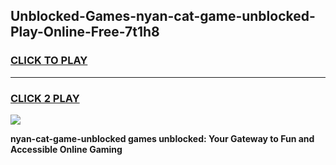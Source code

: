 
## Unblocked-Games-nyan-cat-game-unblocked-Play-Online-Free-7t1h8
<h3>
<a href="https://premium76.site?title=nyan-cat-game-unblocked&ref=26A">CLICK TO PLAY</a></h3>
<hr>

<h3>
<a href="https://premium76.site?title=nyan-cat-game-unblocked&ref=26A">CLICK 2 PLAY</a>
  
</h3>

<a href="https://premium76.site?title=nyan-cat-game-unblocked&ref=26A"><img src="https://clearcache.store/games.png"></a>


**nyan-cat-game-unblocked games unblocked: Your Gateway to Fun and Accessible Online Gaming**
